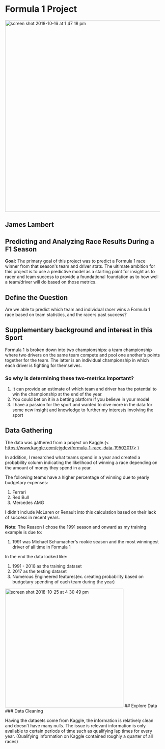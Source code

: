 # Formula 1 Project

<img width="622" alt="screen shot 2018-10-16 at 1 47 18 pm" src="https://user-images.githubusercontent.com/34430819/47047205-cef95800-d14b-11e8-9e3f-532e9c6c61fb.png">

## James Lambert

## Predicting and Analyzing Race Results During a F1 Season

**Goal:** The primary goal of this project was to predict a Formula 1 race winner from that season's team and driver stats.  The ultimate ambition for this project is to use a predictive model as a starting point for insight as to racer and team success to provide a foundational foundation as to how well a team/driver will do based on those metrics.

## Define the Question

Are we able to predict which team and individual racer wins a Formula 1 race based on team statistics, and the racers past success?

## Supplementary background and interest in this Sport 

Formula 1 is broken down into two championships: a team championship where two drivers on the same team compete and pool one another's points together for the team.  The latter is an individual championship in which each driver is fighting for themselves.  

### So why is determining these two-metrics important?
1.  It can provide an estimate of which team and driver has the potential to win the championship at the end of the year.
2.  You could bet on it in a betting platform if you believe in your model
3.  I have a passion for the sport and wanted to dive more in the data for some new insight and knowledge to further my    interests involving the sport
  
## Data Gathering
The data was gathered from a project on Kaggle.(< https://www.kaggle.com/cjgdev/formula-1-race-data-19502017> )

In addition, I researched what teams spend in a year and created a probability column indicating the likelihood of winning a race depending on the amount of money they spend in a year.

The following teams have a higher percentage of winning due to yearly budgetary expenses:
1. Ferrari
2. Red Bull
3. Mercedes AMG

I didn't include McLaren or Renault into this calculation based on their lack of success in recent years.  
  
**Note:** The Reason I chose the 1991 season and onward as my training example is due to:

1. 1991 was Michael Schumacher's rookie season and the most winningest driver of all time in Formula 1

In the end the data looked like:
1. 1991 - 2016 as the training dataset
2. 2017 as the testing dataset
3. Numerous Engineered features(ex. creating probability based on budgetary spending of each team during the year)
<img width="385" alt="screen shot 2018-10-25 at 4 30 49 pm" src="https://user-images.githubusercontent.com/34430819/47536133-6dd03380-d873-11e8-9320-da39801c7965.png">
## Explore Data
### Data Cleaning

Having the datasets come from Kaggle, the information is relatively clean and doesn't have many nulls.  The issue is relevant information is only available to certain periods of time such as qualifying lap times for every year.  (Qualifying information on Kaggle contained roughly a quarter of all races)


